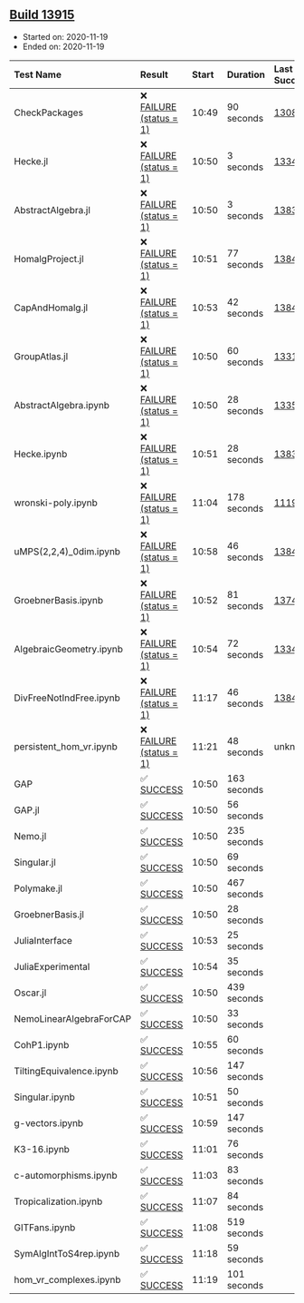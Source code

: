 ## [Build 13915](https://oscarci.mathematik.uni-kl.de/job/oscar/13915/)

* Started on: 2020-11-19
* Ended on: 2020-11-19

| Test Name    | Result | Start | Duration | Last Success | First Failure |
|:-------------|:-------|:------|:---------|:-------------|:--------------|
| CheckPackages | ❌ [FAILURE (status = 1)](https://oscarci.mathematik.uni-kl.de/job/oscar/13915/artifact/logs/build-13915/CheckPackages.log) | 10:49 | 90 seconds | [13085](https://oscarci.mathematik.uni-kl.de/job/oscar/13085/) | [13086](https://oscarci.mathematik.uni-kl.de/job/oscar/13086/) |
| Hecke.jl | ❌ [FAILURE (status = 1)](https://oscarci.mathematik.uni-kl.de/job/oscar/13915/artifact/logs/build-13915/Hecke.jl.log) | 10:50 | 3 seconds | [13341](https://oscarci.mathematik.uni-kl.de/job/oscar/13341/) | [13342](https://oscarci.mathematik.uni-kl.de/job/oscar/13342/) |
| AbstractAlgebra.jl | ❌ [FAILURE (status = 1)](https://oscarci.mathematik.uni-kl.de/job/oscar/13915/artifact/logs/build-13915/AbstractAlgebra.jl.log) | 10:50 | 3 seconds | [13837](https://oscarci.mathematik.uni-kl.de/job/oscar/13837/) | [13838](https://oscarci.mathematik.uni-kl.de/job/oscar/13838/) |
| HomalgProject.jl | ❌ [FAILURE (status = 1)](https://oscarci.mathematik.uni-kl.de/job/oscar/13915/artifact/logs/build-13915/HomalgProject.jl.log) | 10:51 | 77 seconds | [13845](https://oscarci.mathematik.uni-kl.de/job/oscar/13845/) | [13846](https://oscarci.mathematik.uni-kl.de/job/oscar/13846/) |
| CapAndHomalg.jl | ❌ [FAILURE (status = 1)](https://oscarci.mathematik.uni-kl.de/job/oscar/13915/artifact/logs/build-13915/CapAndHomalg.jl.log) | 10:53 | 42 seconds | [13845](https://oscarci.mathematik.uni-kl.de/job/oscar/13845/) | [13846](https://oscarci.mathematik.uni-kl.de/job/oscar/13846/) |
| GroupAtlas.jl | ❌ [FAILURE (status = 1)](https://oscarci.mathematik.uni-kl.de/job/oscar/13915/artifact/logs/build-13915/GroupAtlas.jl.log) | 10:50 | 60 seconds | [13311](https://oscarci.mathematik.uni-kl.de/job/oscar/13311/) | [13312](https://oscarci.mathematik.uni-kl.de/job/oscar/13312/) |
| AbstractAlgebra.ipynb | ❌ [FAILURE (status = 1)](https://oscarci.mathematik.uni-kl.de/job/oscar/13915/artifact/logs/build-13915/AbstractAlgebra.ipynb.log) | 10:50 | 28 seconds | [13355](https://oscarci.mathematik.uni-kl.de/job/oscar/13355/) | [13356](https://oscarci.mathematik.uni-kl.de/job/oscar/13356/) |
| Hecke.ipynb | ❌ [FAILURE (status = 1)](https://oscarci.mathematik.uni-kl.de/job/oscar/13915/artifact/logs/build-13915/Hecke.ipynb.log) | 10:51 | 28 seconds | [13837](https://oscarci.mathematik.uni-kl.de/job/oscar/13837/) | [13838](https://oscarci.mathematik.uni-kl.de/job/oscar/13838/) |
| wronski-poly.ipynb | ❌ [FAILURE (status = 1)](https://oscarci.mathematik.uni-kl.de/job/oscar/13915/artifact/logs/build-13915/wronski-poly.ipynb.log) | 11:04 | 178 seconds | [11192](https://oscarci.mathematik.uni-kl.de/job/oscar/11192/) | [11193](https://oscarci.mathematik.uni-kl.de/job/oscar/11193/) |
| uMPS(2,2,4)_0dim.ipynb | ❌ [FAILURE (status = 1)](https://oscarci.mathematik.uni-kl.de/job/oscar/13915/artifact/logs/build-13915/uMPS-2-2-4-_0dim.ipynb.log) | 10:58 | 46 seconds | [13841](https://oscarci.mathematik.uni-kl.de/job/oscar/13841/) | [13842](https://oscarci.mathematik.uni-kl.de/job/oscar/13842/) |
| GroebnerBasis.ipynb | ❌ [FAILURE (status = 1)](https://oscarci.mathematik.uni-kl.de/job/oscar/13915/artifact/logs/build-13915/GroebnerBasis.ipynb.log) | 10:52 | 81 seconds | [13748](https://oscarci.mathematik.uni-kl.de/job/oscar/13748/) | [13749](https://oscarci.mathematik.uni-kl.de/job/oscar/13749/) |
| AlgebraicGeometry.ipynb | ❌ [FAILURE (status = 1)](https://oscarci.mathematik.uni-kl.de/job/oscar/13915/artifact/logs/build-13915/AlgebraicGeometry.ipynb.log) | 10:54 | 72 seconds | [13341](https://oscarci.mathematik.uni-kl.de/job/oscar/13341/) | [13342](https://oscarci.mathematik.uni-kl.de/job/oscar/13342/) |
| DivFreeNotIndFree.ipynb | ❌ [FAILURE (status = 1)](https://oscarci.mathematik.uni-kl.de/job/oscar/13915/artifact/logs/build-13915/DivFreeNotIndFree.ipynb.log) | 11:17 | 46 seconds | [13845](https://oscarci.mathematik.uni-kl.de/job/oscar/13845/) | [13846](https://oscarci.mathematik.uni-kl.de/job/oscar/13846/) |
| persistent_hom_vr.ipynb | ❌ [FAILURE (status = 1)](https://oscarci.mathematik.uni-kl.de/job/oscar/13915/artifact/logs/build-13915/persistent_hom_vr.ipynb.log) | 11:21 | 48 seconds | unknown | unknown |
| GAP | ✅ [SUCCESS](https://oscarci.mathematik.uni-kl.de/job/oscar/13915/artifact/logs/build-13915/GAP.log) | 10:50 | 163 seconds |  |  |
| GAP.jl | ✅ [SUCCESS](https://oscarci.mathematik.uni-kl.de/job/oscar/13915/artifact/logs/build-13915/GAP.jl.log) | 10:50 | 56 seconds |  |  |
| Nemo.jl | ✅ [SUCCESS](https://oscarci.mathematik.uni-kl.de/job/oscar/13915/artifact/logs/build-13915/Nemo.jl.log) | 10:50 | 235 seconds |  |  |
| Singular.jl | ✅ [SUCCESS](https://oscarci.mathematik.uni-kl.de/job/oscar/13915/artifact/logs/build-13915/Singular.jl.log) | 10:50 | 69 seconds |  |  |
| Polymake.jl | ✅ [SUCCESS](https://oscarci.mathematik.uni-kl.de/job/oscar/13915/artifact/logs/build-13915/Polymake.jl.log) | 10:50 | 467 seconds |  |  |
| GroebnerBasis.jl | ✅ [SUCCESS](https://oscarci.mathematik.uni-kl.de/job/oscar/13915/artifact/logs/build-13915/GroebnerBasis.jl.log) | 10:50 | 28 seconds |  |  |
| JuliaInterface | ✅ [SUCCESS](https://oscarci.mathematik.uni-kl.de/job/oscar/13915/artifact/logs/build-13915/JuliaInterface.log) | 10:53 | 25 seconds |  |  |
| JuliaExperimental | ✅ [SUCCESS](https://oscarci.mathematik.uni-kl.de/job/oscar/13915/artifact/logs/build-13915/JuliaExperimental.log) | 10:54 | 35 seconds |  |  |
| Oscar.jl | ✅ [SUCCESS](https://oscarci.mathematik.uni-kl.de/job/oscar/13915/artifact/logs/build-13915/Oscar.jl.log) | 10:50 | 439 seconds |  |  |
| NemoLinearAlgebraForCAP | ✅ [SUCCESS](https://oscarci.mathematik.uni-kl.de/job/oscar/13915/artifact/logs/build-13915/NemoLinearAlgebraForCAP.log) | 10:50 | 33 seconds |  |  |
| CohP1.ipynb | ✅ [SUCCESS](https://oscarci.mathematik.uni-kl.de/job/oscar/13915/artifact/logs/build-13915/CohP1.ipynb.log) | 10:55 | 60 seconds |  |  |
| TiltingEquivalence.ipynb | ✅ [SUCCESS](https://oscarci.mathematik.uni-kl.de/job/oscar/13915/artifact/logs/build-13915/TiltingEquivalence.ipynb.log) | 10:56 | 147 seconds |  |  |
| Singular.ipynb | ✅ [SUCCESS](https://oscarci.mathematik.uni-kl.de/job/oscar/13915/artifact/logs/build-13915/Singular.ipynb.log) | 10:51 | 50 seconds |  |  |
| g-vectors.ipynb | ✅ [SUCCESS](https://oscarci.mathematik.uni-kl.de/job/oscar/13915/artifact/logs/build-13915/g-vectors.ipynb.log) | 10:59 | 147 seconds |  |  |
| K3-16.ipynb | ✅ [SUCCESS](https://oscarci.mathematik.uni-kl.de/job/oscar/13915/artifact/logs/build-13915/K3-16.ipynb.log) | 11:01 | 76 seconds |  |  |
| c-automorphisms.ipynb | ✅ [SUCCESS](https://oscarci.mathematik.uni-kl.de/job/oscar/13915/artifact/logs/build-13915/c-automorphisms.ipynb.log) | 11:03 | 83 seconds |  |  |
| Tropicalization.ipynb | ✅ [SUCCESS](https://oscarci.mathematik.uni-kl.de/job/oscar/13915/artifact/logs/build-13915/Tropicalization.ipynb.log) | 11:07 | 84 seconds |  |  |
| GITFans.ipynb | ✅ [SUCCESS](https://oscarci.mathematik.uni-kl.de/job/oscar/13915/artifact/logs/build-13915/GITFans.ipynb.log) | 11:08 | 519 seconds |  |  |
| SymAlgIntToS4rep.ipynb | ✅ [SUCCESS](https://oscarci.mathematik.uni-kl.de/job/oscar/13915/artifact/logs/build-13915/SymAlgIntToS4rep.ipynb.log) | 11:18 | 59 seconds |  |  |
| hom_vr_complexes.ipynb | ✅ [SUCCESS](https://oscarci.mathematik.uni-kl.de/job/oscar/13915/artifact/logs/build-13915/hom_vr_complexes.ipynb.log) | 11:19 | 101 seconds |  |  |
